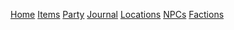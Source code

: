 [Home](/)
[Items](/docs/items)
[Party](/docs/party)
[Journal](/docs/journal)
[Locations](/docs/locations)
[NPCs](/docs/npcs)
[Factions](/docs/factions)

<!-- To add links to your other documents, simply
modify contents of `docs/md/_toc.md`. -->